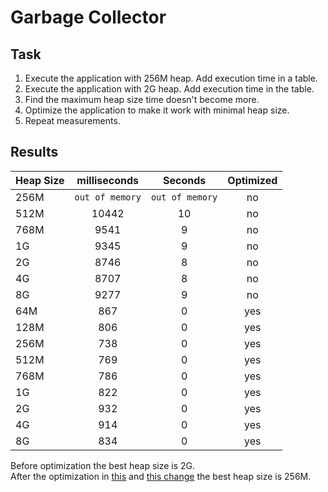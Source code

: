 # Garbage Collector

## Task
1. Execute the application with 256M heap. Add execution time in a table.
2. Execute the application with 2G heap. Add execution time in the table.
3. Find the maximum heap size time doesn't become more.
4. Optimize the application to make it work with minimal heap size.
5. Repeat measurements.

## Results

| Heap Size | milliseconds | Seconds | Optimized
| ------------- |:-------------:|:----:|:---:|
| 256M | `out of memory` | `out of memory` | no |
| 512M | 10442 | 10 | no |
| 768M | 9541 | 9 | no |
| 1G | 9345 | 9 | no |
| 2G | 8746 | 8 | no |
| 4G | 8707 | 8 | no |
| 8G | 9277 | 9 | no |
| 64M | 867 | 0 | yes |
| 128M | 806 | 0 | yes |
| 256M | 738 | 0 | yes |
| 512M | 769 | 0 | yes |
| 768M | 786 | 0 | yes |
| 1G | 822 | 0 | yes |
| 2G | 932 | 0 | yes |
| 4G | 914 | 0 | yes |
| 8G | 834 | 0 | yes |

Before optimization the best heap size is 2G. \
After the optimization in [this](https://github.com/shurupov/2021-12-otus-java-professional-shurupov/commit/03285e28c7f8c132ec68697c5729ddecf92cf2e7#diff-e8fbf648f04dc10b6894d551af0e8c0b741b7e43a80d0b2414a70f410ed32c01R23) and [this change](https://github.com/shurupov/2021-12-otus-java-professional-shurupov/commit/4b29f5c0a4064755f4b75c2c347d11b5554f9d8a#diff-baf4b6947b0e5609506225d689b6887e8c210a3661eeefb7e36ccd2410965aeb) the best heap size is 256M.



